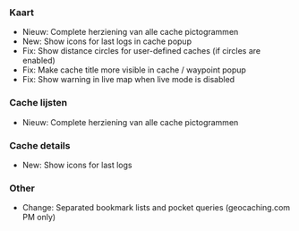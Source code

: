 ### Kaart
- Nieuw: Complete herziening van alle cache pictogrammen
- New: Show icons for last logs in cache popup
- Fix: Show distance circles for user-defined caches (if circles are enabled)
- Fix: Make cache title more visible in cache / waypoint popup
- Fix: Show warning in live map when live mode is disabled

### Cache lijsten
- Nieuw: Complete herziening van alle cache pictogrammen

### Cache details
- New: Show icons for last logs

### Other
- Change: Separated bookmark lists and pocket queries (geocaching.com PM only)

